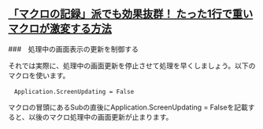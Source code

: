 ## [「マクロの記録」派でも効果抜群！ たった1行で重いマクロが激変する方法](https://diamond.jp/articles/image/273629)

###　処理中の画面表示の更新を制御する

それでは実際に、処理中の画面更新を停止させて処理を早くしましょう。以下のマクロを使います。<br>
```
　Application.ScreenUpdating = False
```
マクロの冒頭にあるSubの直後にApplication.ScreenUpdating = Falseを記載すると、以後のマクロ処理中の画面更新が止まります。<br>

